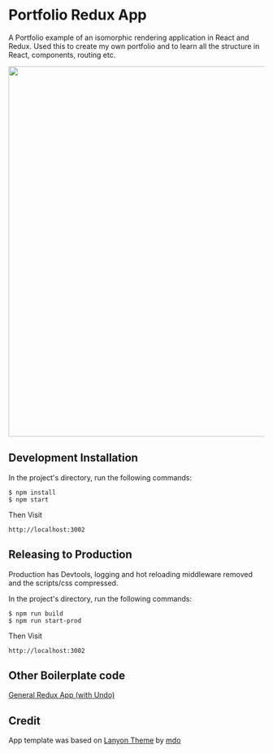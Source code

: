 # Portfolio Redux App

A Portfolio example of an isomorphic rendering application in React and Redux.
Used this to create my own portfolio and to learn all the structure in React, components, routing etc.

<img src="http://g.recordit.co/cO0pqgO8Fo.gif" width="728" />

## Development Installation

In the project's directory, run the following commands:

```
$ npm install
$ npm start
```

Then Visit

```
http://localhost:3002
```

## Releasing to Production

Production has Devtools, logging and hot reloading middleware removed and the scripts/css compressed. 

In the project's directory, run the following commands:

```
$ npm run build
$ npm run start-prod
```

Then Visit

```
http://localhost:3002
```

## Other Boilerplate code

[General Redux App (with Undo)](https://github.com/caljrimmer/isomorphic-redux-app)

## Credit

App template was based on [Lanyon Theme](https://github.com/poole/lanyon) by [mdo](https://github.com/mdo)
